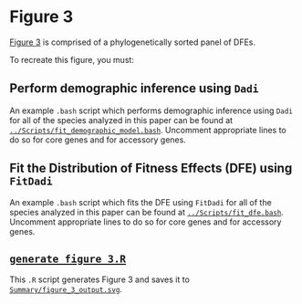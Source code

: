 # Figure 3

[Figure 3](../Summary/figure_3_final.jpg) is comprised of a phylogenetically sorted panel of DFEs.

To recreate this figure, you must:

## Perform demographic inference using `Dadi`
  An example `.bash` script which performs demographic inference using `Dadi` for all of the species analyzed in this paper can be found at [`../Scripts/fit_demographic_model.bash`](../Scripts/fit_demographic_model.bash). Uncomment appropriate lines to do so for core genes and for accessory genes.
## Fit the Distribution of Fitness Effects (DFE) using `FitDadi`
  An example `.bash` script which fits the DFE using `FitDadi` for all of the species analyzed in this paper can be found at [`../Scripts/fit_dfe.bash`](../Scripts/fit_dfe.bash). Uncomment appropriate lines to do so for core genes and for accessory genes.
## [`generate_figure_3.R`](../Scripts/generate_figure_3.R)
  This `.R` script generates Figure 3 and saves it to [`Summary/figure_3_output.svg`](../Summary/figure_3_output.svg).
